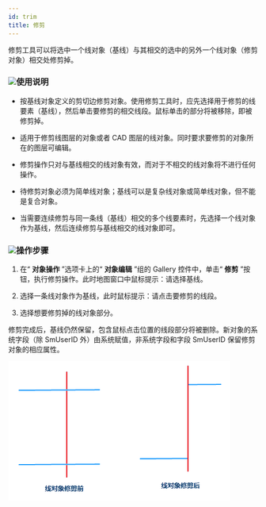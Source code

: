 ```yaml
---
id: trim
title: 修剪  
---  
```

 修剪工具可以将选中一个线对象（基线）与其相交的选中的另外一个线对象（修剪对象）相交处修剪掉。



 ### ![](../../../img/read.gif)使用说明



   * 按基线对象定义的剪切边修剪对象。使用修剪工具时，应先选择用于修剪的线要素（基线），然后单击要修剪的相交线段。鼠标单击的部分将被移除，即被修剪掉。

   * 适用于修剪线图层的对象或者 CAD 图层的线对象。同时要求要修剪的对象所在的图层可编辑。

   * 修剪操作只对与基线相交的线对象有效，而对于不相交的线对象将不进行任何操作。

   * 待修剪对象必须为简单线对象；基线可以是复杂线对象或简单线对象，但不能是复合对象。

   * 当需要连续修剪与同一条线（基线）相交的多个线要素时，先选择一个线对象作为基线，然后连续修剪与基线相交的线对象即可。

 ### ![](../../../img/read.gif)操作步骤



   1. 在“ **对象操作** ”选项卡上的“ **对象编辑** ”组的 Gallery 控件中，单击“ **修剪**
”按钮，执行修剪操作。此时地图窗口中鼠标提示：请选择基线。

   2. 选择一条线对象作为基线，此时鼠标提示：请点击要修剪的线段。

   3. 选择想要修剪掉的线对象部分。

 修剪完成后，基线仍然保留，包含鼠标点击位置的线段部分将被删除。新对象的系统字段（除 SmUserID 外）由系统赋值，非系统字段和字段 SmUserID
保留修剪对象的相应属性。

 ![](img/trim1.png) 


